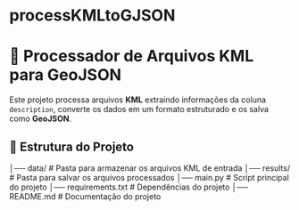 # processKMLtoGJSON
# 📍 Processador de Arquivos KML para GeoJSON  

Este projeto processa arquivos **KML** extraindo informações da coluna `description`, converte os dados em um formato estruturado e os salva como **GeoJSON**.  

## 📂 Estrutura do Projeto  

│── data/ # Pasta para armazenar os arquivos KML de entrada
│── results/ # Pasta para salvar os arquivos processados
│── main.py # Script principal do projeto
│── requirements.txt # Dependências do projeto
│── README.md # Documentação do projeto

